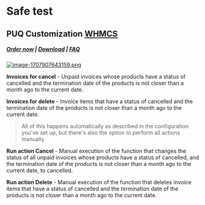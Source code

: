 # Safe test

## PUQ Customization **[WHMCS](https://puqcloud.com/link.php?id=77)**

#####  [Order now](https://puqcloud.com/whmcs-addon-puq-customization.php) | [Download](https://download.puqcloud.com/WHMCS/addons/PUQ-Customization/) | [FAQ](https://faq.puqcloud.com/)

[![image-1707907643159.png](https://doc.puq.info/uploads/images/gallery/2024-02/scaled-1680-/image-1707907643159.png)](https://doc.puq.info/uploads/images/gallery/2024-02/image-1707907643159.png)

**Invoices for cancel** - Unpaid invoices whose products have a status of cancelled and the termination date of the products is not closer than a month ago to the current date.

**Invoices for delete** - Invoice items that have a status of cancelled and the termination date of the products is not closer than a month ago to the current date.

>All of this happens automatically as described in the configuration you've set up, but there's also the option to perform all actions manually.

**Run action Cancel** - Manual execution of the function that changes the status of all unpaid invoices whose products have a status of cancelled, and the termination date of the products is not closer than a month ago to the current date, to cancelled.

**Run action Delete** - Manual execution of the function that deletes invoice items that have a status of cancelled and the termination date of the products is not closer than a month ago to the current date.